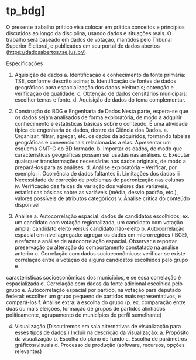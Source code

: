 # tp_bdg]
O presente trabalho prático visa colocar em prática conceitos e princípios discutidos ao
longo da disciplina, usando dados e situações reais. O trabalho será baseado em dados
de votação, mantidos pelo Tribunal Superior Eleitoral, e publicados em seu portal de
dados abertos (https://dadosabertos.tse.jus.br/).

Especificações
1. Aquisição de dados
a. Identificação e conhecimento da fonte primária: TSE, conforme descrito
acima;
b. Identificação de fontes de dados geográficos para espacialização dos
dados eleitorais; obtenção e verificação de qualidade.
c. Obtenção de dados censitários municipais: escolher temas e fonte.
d. Aquisição de dados do tema complementar.
2. Construção do BDG e Engenharia de Dados
Nesta parte, espera-se que os dados sejam analisados de forma exploratória,
de modo a adquirir conhecimento e estatísticas básicas sobre o conteúdo. É
uma atividade típica de engenharia de dados, dentro da Ciência dos Dados.
a. Organizar, filtrar, agregar, etc. os dados da adquiridos, formando
tabelas geográficas e convencionais relacionadas a elas. Apresentar um
esquema OMT-G do BD formado.
b. Importar os dados, de modo que características geográficas possam ser
usadas nas análises.
c. Executar quaisquer transformações necessárias nos dados originais, de
modo a prepará-los para as análises.
d. Análise exploratória – Verificar, por exemplo:
i. Ocorrência de dados faltantes
ii. Limitações dos dados
iii. Necessidade de correção de problemas de padronização nas
colunas
iv. Verificação das faixas de variação dos valores das variáveis,
estatísticas básicas sobre as variáveis (média, desvio padrão,
etc.), valores possíveis de atributos categóricos
v. Análise crítica do conteúdo disponível

3. Análise
a. Autocorrelação espacial: dados de candidatos escolhidos, ex. um
candidato com votação regionalizada, um candidato com votação
ampla; candidato eleito versus candidato não-eleito
b. Autocorrelação espacial em nível agregado: agregar os dados em
microrregiões (IBGE), e refazer a análise de autocorrelação espacial.
Observar e reportar preservação ou alteração do comportamento
constatado na análise anterior
c. Correlação com dados socioeconômicos: verificar se existe correlação
entre a votação de alguns candidatos escolhidos pelo grupo e

características socioeconômicas dos municípios, e se essa correlação é
espacializada
d. Correlação com dados da fonte adicional escolhida pelo grupo
e. Autocorrelação espacial por partido, na votação para deputado
federal: escolher um grupo pequeno de partidos mais representativos, e
compará-los
f. Análise extra: à escolha do grupo (p. ex. comparação entre duas ou
mais eleições, formação de grupos de partidos alinhados politicamente,
agrupamento de municípios de perfil semelhante)

4. Visualização
(Discutiremos em sala alternativas de visualização para esses tipos de dados.)
Incluir na descrição da visualização:
a. Propósito da visualização
b. Escolha do plano de fundo
c. Escolha de parâmetros gráficos/visuais
d. Processo de produção (software, recursos, opções relevantes)
